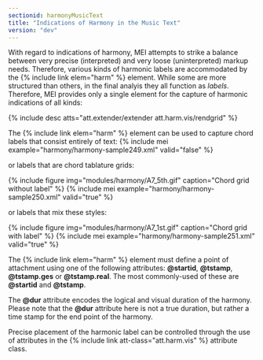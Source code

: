 ```yaml
---
sectionid: harmonyMusicText
title: "Indications of Harmony in the Music Text"
version: "dev"
---
```


With regard to indications of harmony, MEI attempts to strike a balance between very precise (interpreted) and very loose (uninterpreted) markup needs. Therefore, various kinds of harmonic labels are accommodated by the {% include link elem="harm" %} element. While some are more structured than others, in the final analyis they all function as *labels*. Therefore, MEI provides only a single element for the capture of harmonic indications of all kinds:

  
{% include desc atts="att.extender/extender att.harm.vis/rendgrid" %} 
 

The {% include link elem="harm" %} element can be used to capture chord labels that consist entirely of text:
{% include mei example="harmony/harmony-sample249.xml" valid="false" %}
    
or labels that are chord tablature grids:

{% include figure img="modules/harmony/A7_5th.gif" caption="Chord grid without label" %}
{% include mei example="harmony/harmony-sample250.xml" valid="true" %}
    
or labels that mix these styles:

{% include figure img="modules/harmony/A7_1st.gif" caption="Chord grid with label" %}
{% include mei example="harmony/harmony-sample251.xml" valid="true" %}
    
The {% include link elem="harm" %} element must define a point of attachment using one of the following attributes: **@startid**, **@tstamp**, **@tstamp.ges** or **@tstamp.real**. The most commonly-used of these are **@startid** and **@tstamp**.

The **@dur** attribute encodes the logical and visual duration of the harmony. Please note that the **@dur** attribute here is not a true duration, but rather a time stamp for the end point of the harmony.

Precise placement of the harmonic label can be controlled through the use of attributes in the {% include link att-class="att.harm.vis" %} attribute class.
